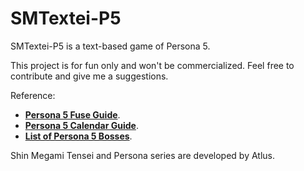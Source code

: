 SMTextei-P5
===========

SMTextei-P5 is a text-based game of Persona 5.

This project is for fun only and won't be commercialized. Feel free to contribute and give me a suggestions.

Reference:
* [**Persona 5 Fuse Guide**](https://chinhodado.github.io/persona5_calculator/#/list).
* [**Persona 5 Calendar Guide**](https://www.reddit.com/r/Persona5/comments/6f2mwr/persona_5_calendar_guide_plan_your_day_to_day/?st=j7fqh22t&sh=a1aa50e2).
* [**List of Persona 5 Bosses**](http://megamitensei.wikia.com/wiki/List_of_Persona_5_Bosses).


Shin Megami Tensei and Persona series are developed by Atlus.

